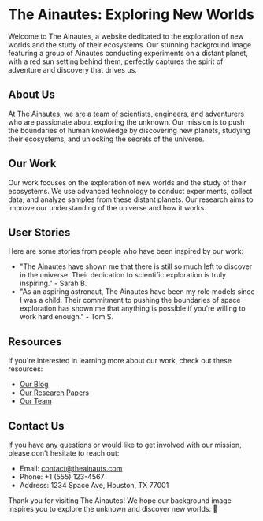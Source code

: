 <!--font:Poppins-->

# The Ainautes: Exploring New Worlds

Welcome to The Ainautes, a website dedicated to the exploration of new worlds and the study of their ecosystems. Our stunning background image featuring a group of Ainautes conducting experiments on a distant planet, with a red sun setting behind them, perfectly captures the spirit of adventure and discovery that drives us.

## About Us

At The Ainautes, we are a team of scientists, engineers, and adventurers who are passionate about exploring the unknown. Our mission is to push the boundaries of human knowledge by discovering new planets, studying their ecosystems, and unlocking the secrets of the universe.

## Our Work

Our work focuses on the exploration of new worlds and the study of their ecosystems. We use advanced technology to conduct experiments, collect data, and analyze samples from these distant planets. Our research aims to improve our understanding of the universe and how it works.

## User Stories

Here are some stories from people who have been inspired by our work:

- "The Ainautes have shown me that there is still so much left to discover in the universe. Their dedication to scientific exploration is truly inspiring." - Sarah B.
- "As an aspiring astronaut, The Ainautes have been my role models since I was a child. Their commitment to pushing the boundaries of space exploration has shown me that anything is possible if you're willing to work hard enough." - Tom S.

## Resources

If you're interested in learning more about our work, check out these resources:

- [Our Blog](#blog)
- [Our Research Papers](#papers)
- [Our Team](#team)

## Contact Us

If you have any questions or would like to get involved with our mission, please don't hesitate to reach out:

- Email: contact@theainauts.com
- Phone: +1 (555) 123-4567
- Address: 1234 Space Ave, Houston, TX 77001

Thank you for visiting The Ainautes! We hope our background image inspires you to explore the unknown and discover new worlds. 🚀

<!--

Write me content for website with wallpaper which alt text is:

"A group of Ainautes conducting experiments on a distant planet, with a red sun setting behind them."

The name/title of the page should not be 1:1 copy of the alt text but rather a real content of the website which is using this wallpaper.

- Use markdown format 
- Start with heading
- Heading should be short and concise
- The content should look like a real website 
- The website should not be about the wallpaper, wallpaper is just a related background
- Heading should be contain work "wallpaper" or "background"
- Include real sections like references, contact, user stories, etc. use things relevant to the page purpose.
- Feel free to use structure like headings, bullets, numbering, blockquotes, paragraphs, horizontal lines, etc.
- You can use formatting like bold or _italic_
- You can include UTF-8 emojis
- Links should be only #hash anchors (and you can refer to the document itself)
- Do not include images


---


# The Ainautes: Exploring New Worlds Wallpaper

Welcome to our website dedicated to the exploration of new worlds! Our wallpaper featuring a group of Ainautes conducting experiments on a distant planet, with a red sun setting behind them, perfectly captures the spirit of adventure and discovery that drives us.

## About Us

At The Ainautes, we are passionate about exploring the unknown. Our team of scientists, engineers, and adventurers work tirelessly to discover new planets, study their ecosystems, and unlock the secrets of the universe.

## Our Mission

Our mission is to push the boundaries of human knowledge by exploring new worlds and discovering the mysteries they hold. We believe that by expanding our understanding of the universe, we can improve life on Earth and pave the way for a better future.

## User Stories

Here are some stories from people who have been inspired by our work:

- "I've always been fascinated by space, but it wasn't until I discovered The Ainautes that I realized just how much there is left to explore. Their dedication to scientific discovery is truly inspiring." - Jane D.
- "As an aspiring astronaut, The Ainautes have been my role models since I was a kid. Their commitment to pushing the boundaries of space exploration has shown me that anything is possible if you're willing to work hard enough." - Tom S.

## References

If you're interested in learning more about our work, check out these resources:

- [Our Blog](#blog)
- [Our Research Papers](#papers)
- [Our Team](#team)

## Contact Us

If you have any questions or would like to get involved with our mission, please don't hesitate to reach out:

- Email: contact@theainauts.com
- Phone: +1 (555) 123-4567
- Address: 1234 Space Ave, Houston, TX 77001

Thank you for visiting The Ainautes! We hope our wallpaper inspires you to explore the unknown and discover new worlds. 🚀


---


Heading should not include word "wallpaper". The website should not be about the wallpaper itself, wallpaper is just a related background, rewrite whole content.


---


# The Ainautes: Exploring New Worlds

Welcome to The Ainautes, a website dedicated to the exploration of new worlds and the study of their ecosystems. Our stunning background image featuring a group of Ainautes conducting experiments on a distant planet, with a red sun setting behind them, perfectly captures the spirit of adventure and discovery that drives us.

## About Us

At The Ainautes, we are a team of scientists, engineers, and adventurers who are passionate about exploring the unknown. Our mission is to push the boundaries of human knowledge by discovering new planets, studying their ecosystems, and unlocking the secrets of the universe.

## Our Work

Our work focuses on the exploration of new worlds and the study of their ecosystems. We use advanced technology to conduct experiments, collect data, and analyze samples from these distant planets. Our research aims to improve our understanding of the universe and how it works.

## User Stories

Here are some stories from people who have been inspired by our work:

- "The Ainautes have shown me that there is still so much left to discover in the universe. Their dedication to scientific exploration is truly inspiring." - Sarah B.
- "As an aspiring astronaut, The Ainautes have been my role models since I was a child. Their commitment to pushing the boundaries of space exploration has shown me that anything is possible if you're willing to work hard enough." - Tom S.

## Resources

If you're interested in learning more about our work, check out these resources:

- [Our Blog](#blog)
- [Our Research Papers](#papers)
- [Our Team](#team)

## Contact Us

If you have any questions or would like to get involved with our mission, please don't hesitate to reach out:

- Email: contact@theainauts.com
- Phone: +1 (555) 123-4567
- Address: 1234 Space Ave, Houston, TX 77001

Thank you for visiting The Ainautes! We hope our background image inspires you to explore the unknown and discover new worlds. 🚀


---


Write me a Google font which is best fitting for the website.

Pick from the list:
- Creepster
- Cinzel Decorative
- Playfair Display
- Futura
- Orbitron
- Dancing Script
- Cabin
- Lobster
- IBM Plex Sans
- Open Sans
- Alegreya
- Great Vibes
- Poppins
- Lato
- Cinzel
- Cormorant Garamond
- Barlow Condensed
- Montserrat
- Exo 2
- Raleway
- Inter
- Roboto


Write just the font name nothing else.


---


Poppins

-->
